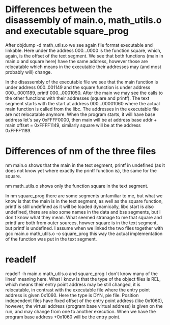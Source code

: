 # Differences between the disassembly of main.o, math_utils.o and executable square_prog


After objdump -d math_utils.o we see again file format executable and linkable. Here under the address 000...0000 is the function square, which, again, is the offset of the text segment. We see that both functions (main in main.o and square here) have the same address, however those are relocatable which means in the executable their addresses may (and most probably will) change. 

In the disassembly of the executable file we see that the main function is under address 000..001149 and the square function is under address 000...0001189, printf 000...0001050.
After the main we may see the calls to the other functions with their addresses (square and printf). The text segment starts with the start at address 000...00001060 where the actual main function is called from the libc. The addresses in the executable file are not relocatable anymore. When the program starts, it will have base address let's say 0xFFFF0000, then main will be at address base addr + main offset = 0xFFFF1149, similarly square will be at the address 0xFFFF1189.


# Differences of nm of the three files


nm main.o shows that the main in the text segment, printf in undefined (as it does not know yet where exactly the printf function is), the same for the square.


nm math_utils.o shows only the function square in the text segment.


In nm square_prog there are some segments unfamiliar to me, but what we know is that the main is in the text segment, as well as the square function, printf is still undefined as it will be loaded dynamically, libc start is also undefined, there are also some names in the data and bss segments, but I don't know what they mean. What seemed stranage to me that square and printf are both from outer sources, howver square is in the text segment, but printf is undefined. I assume when we linked the two files together with gcc main.o math_utils.o -o square_prog this way the actual implementation of the function was put in the text segment.


# readelf


readelf -h main.o math_utils.o and square_prog
I don't know many of the lines' meaning here. What I know is that the type of the object files is REL, which means their entry point address may be still changed, it is relocatable, in contrast with the executable file where the entry point address is given 0x1060. Here the type is DYN, pie file. Position independent files have fixed offset of the entry point address (like 0x1060), however, the virtual address (program base virtual address) is given on the run, and may change from one to another execution.
When we have the program base address +0x1060 will be the entry point.


